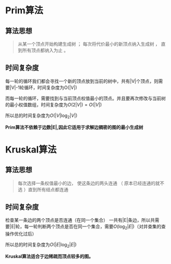 # Prim算法
## 算法思想
> 从某一个顶点开始构建生成树 ；
每次将代价最小的新顶点纳入生成树 ， 直到所有顶点都纳入为止 。

## 时间复杂度
每一轮的循环我们都会寻找一个新的顶点放到当前的树中，共有|V|个顶点，则需要|V|-1轮循环，时间复杂度为O(|V|)

而每一轮的循环，需要找到与当前顶点权值最小的顶点。并且要再次修改与当前树的最小权值数组，时间复杂度为$O(2|V|) = O(|V|)$

所以总的时间复杂度为$O(|V|\log_2|V|)$

**Prim算法不依赖于边数|E|,因此它适用于求解边稠密的图的最小生成树**

# Kruskal算法
## 算法思想
> 每次选择一条权值最小的边， 使这条边的两头连通 （ 原本已经连通的就不选 ）直到所有结点都连通

## 时间复杂度
检查某一条边的两个顶点是否连通（在同一个集合）
一共有|E|条边，所以共需要|E|轮，每一轮判断两个顶点是否在同一个集合，需要$O(\log_2 |E|)$（对并查集的查操作优化过后）

所以总的时间复杂度为$O(|E|\log_2|E|)$

**Kruskal算法适合于边稀疏而顶点较多的图。**
